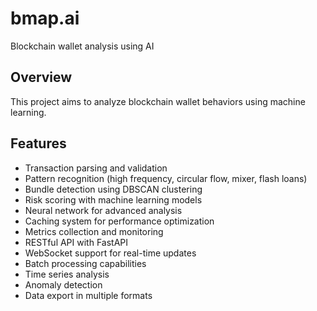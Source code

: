 # bmap.ai

Blockchain wallet analysis using AI

## Overview

This project aims to analyze blockchain wallet behaviors using machine learning.

## Features

- Transaction parsing and validation
- Pattern recognition (high frequency, circular flow, mixer, flash loans)
- Bundle detection using DBSCAN clustering
- Risk scoring with machine learning models
- Neural network for advanced analysis
- Caching system for performance optimization
- Metrics collection and monitoring
- RESTful API with FastAPI
- WebSocket support for real-time updates
- Batch processing capabilities
- Time series analysis
- Anomaly detection
- Data export in multiple formats